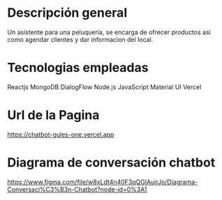 # Descripción general

Un asistente para una peluqueria, se encarga de ofrecer productos asi como agendar clientes y dar informacion del local.

# Tecnologias empleadas

Reactjs
MongoDB
DialogFlow
Node.js
JavaScript
Material UI
Vercel

# Url de la Pagina

https://chatbot-gules-one.vercel.app

# Diagrama de conversación chatbot

https://www.figma.com/file/w8xLdt4n40F3qQGlAuirJo/Diagrama-Conversaci%C3%B3n-Chatbot?node-id=0%3A1

